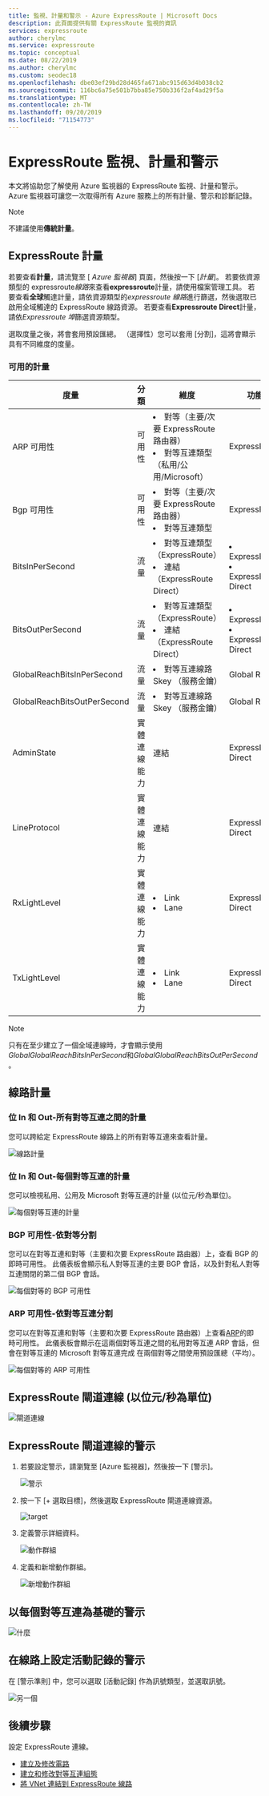 ```yaml
---
title: 監視、計量和警示 - Azure ExpressRoute | Microsoft Docs
description: 此頁面提供有關 ExpressRoute 監視的資訊
services: expressroute
author: cherylmc
ms.service: expressroute
ms.topic: conceptual
ms.date: 08/22/2019
ms.author: cherylmc
ms.custom: seodec18
ms.openlocfilehash: dbe03ef29bd28d465fa671abc915d63d4b038cb2
ms.sourcegitcommit: 116bc6a75e501b7bba85e750b336f2af4ad29f5a
ms.translationtype: MT
ms.contentlocale: zh-TW
ms.lasthandoff: 09/20/2019
ms.locfileid: "71154773"
---
```

# <a name="expressroute-monitoring-metrics-and-alerts"></a>ExpressRoute 監視、計量和警示

本文將協助您了解使用 Azure 監視器的 ExpressRoute 監視、計量和警示。 Azure 監視器可讓您一次取得所有 Azure 服務上的所有計量、警示和診斷記錄。
 
>[!NOTE]
>不建議使用**傳統計量**。
>

## <a name="expressroute-metrics"></a>ExpressRoute 計量

若要查看**計量**，請流覽至 [ *Azure 監視器*] 頁面，然後按一下 [*計量*]。 若要依資源類型的 expressroute*線路*來查看**expressroute**計量，請使用檔案管理工具。 若要查看**全球**觸達計量，請依資源類型的*expressroute 線路*進行篩選，然後選取已啟用全域觸達的 ExpressRoute 線路資源。 若要查看**Expressroute Direct**計量，請依*Expressroute 埠*篩選資源類型。 

選取度量之後，將會套用預設匯總。 （選擇性）您可以套用 [分割]，這將會顯示具有不同維度的度量。

### <a name="available-metrics"></a>可用的計量
|**度量**|**分類**|**維度**|**功能**|
| --- | --- | --- | --- |
|ARP 可用性|可用性|<ui><li>對等（主要/次要 ExpressRoute 路由器）</ui></li><ui><li> 對等互連類型（私用/公用/Microsoft）</ui></li>|ExpressRoute|
|Bgp 可用性|可用性|<ui><li> 對等（主要/次要 ExpressRoute 路由器）</ui></li><ui><li> 對等互連類型</ui></li>|ExpressRoute|
|BitsInPerSecond|流量|<ui><li> 對等互連類型（ExpressRoute）</ui></li><ui><li>連結（ExpressRoute Direct）</ui></li>| <li> ExpressRoute</li><li>ExpressRoute Direct|
|BitsOutPerSecond|流量| <ui><li>對等互連類型（ExpressRoute）</ui></li><ui><li> 連結（ExpressRoute Direct） | <ui><li>ExpressRoute<ui><li>ExpressRoute Direct</ui></li> |
|GlobalReachBitsInPerSecond|流量|<ui><li>對等互連線路 Skey （服務金鑰）</ui></li>|Global Reach|
|GlobalReachBitsOutPerSecond|流量|<ui><li>對等互連線路 Skey （服務金鑰）</ui></li>|Global Reach|
|AdminState|實體連線能力|連結|ExpressRoute Direct|
|LineProtocol|實體連線能力|連結|ExpressRoute Direct|
|RxLightLevel|實體連線能力|<ui><li>Link</ui></li><ui><li>Lane</ui></li>|ExpressRoute Direct|
|TxLightLevel|實體連線能力|<ui><li>Link</ui></li><ui><li>Lane</ui></li>|ExpressRoute Direct|
>[!NOTE]
>只有在至少建立了一個全域連線時，才會顯示使用*GlobalGlobalReachBitsInPerSecond*和*GlobalGlobalReachBitsOutPerSecond* 。
>

## <a name="circuits-metrics"></a>線路計量

### <a name="bits-in-and-out---metrics-across-all-peerings"></a>位 In 和 Out-所有對等互連之間的計量

您可以跨給定 ExpressRoute 線路上的所有對等互連來查看計量。

![線路計量](./media/expressroute-monitoring-metrics-alerts/ermetricspeering.jpg)

### <a name="bits-in-and-out---metrics-per-peering"></a>位 In 和 Out-每個對等互連的計量

您可以檢視私用、公用及 Microsoft 對等互連的計量 (以位元/秒為單位)。

![每個對等互連的計量](./media/expressroute-monitoring-metrics-alerts/erpeeringmetrics.jpg) 

### <a name="bgp-availability---split-by-peer"></a>BGP 可用性-依對等分割  

您可以在對等互連和對等（主要和次要 ExpressRoute 路由器）上，查看 BGP 的即時可用性。 此儀表板會顯示私人對等互連的主要 BGP 會話，以及針對私人對等互連關閉的第二個 BGP 會話。 

![每個對等的 BGP 可用性](./media/expressroute-monitoring-metrics-alerts/erBgpAvailabilityMetrics.jpg) 

### <a name="arp-availability---split-by-peering"></a>ARP 可用性-依對等互連分割  

您可以在對等互連和對等（主要和次要 ExpressRoute 路由器）上查看[ARP](https://docs.microsoft.com/azure/expressroute/expressroute-troubleshooting-arp-resource-manager)的即時可用性。 此儀表板會顯示在這兩個對等互連之間的私用對等互連 ARP 會話，但會在對等互連的 Microsoft 對等互連完成 在兩個對等之間使用預設匯總（平均）。  

![每個對等的 ARP 可用性](./media/expressroute-monitoring-metrics-alerts/erArpAvailabilityMetrics.jpg) 

## <a name="expressroute-gateway-connections-in-bitsseconds"></a>ExpressRoute 閘道連線 (以位元/秒為單位)

![閘道連線](./media/expressroute-monitoring-metrics-alerts/erconnections.jpg ) 

## <a name="alerts-for-expressroute-gateway-connections"></a>ExpressRoute 閘道連線的警示

1. 若要設定警示，請瀏覽至 [Azure 監視器]，然後按一下 [警示]。

   ![警示](./media/expressroute-monitoring-metrics-alerts/eralertshowto.jpg)

2. 按一下 [+ 選取目標]，然後選取 ExpressRoute 閘道連線資源。

   ![target]( ./media/expressroute-monitoring-metrics-alerts/alerthowto2.jpg)
3. 定義警示詳細資料。

   ![動作群組](./media/expressroute-monitoring-metrics-alerts/alerthowto3.jpg)

4. 定義和新增動作群組。

   ![新增動作群組](./media/expressroute-monitoring-metrics-alerts/actiongroup.png)

## <a name="alerts-based-on-each-peering"></a>以每個對等互連為基礎的警示

 ![什麼](./media/expressroute-monitoring-metrics-alerts/basedpeering.jpg)

## <a name="configure-alerts-for-activity-logs-on-circuits"></a>在線路上設定活動記錄的警示

在 [警示準則] 中，您可以選取 [活動記錄] 作為訊號類型，並選取訊號。

  ![另一個](./media/expressroute-monitoring-metrics-alerts/alertshowto6activitylog.jpg)
  
## <a name="next-steps"></a>後續步驟

設定 ExpressRoute 連線。
  
  * [建立及修改電路](expressroute-howto-circuit-arm.md)
  * [建立和修改對等互連組態](expressroute-howto-routing-arm.md)
  * [將 VNet 連結到 ExpressRoute 線路](expressroute-howto-linkvnet-arm.md)
